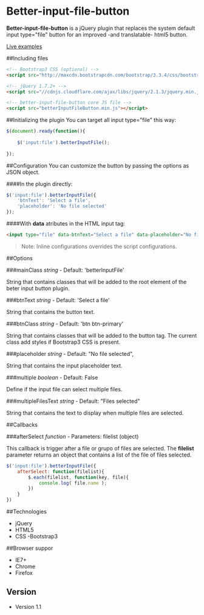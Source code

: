 Better-input-file-button
=================

**Better-input-file-button** is a jQuery plugin that replaces the system default input type="file" button for an improved -and translatable- html5 button.

[Live examples]([http://jsfiddle.net/Lukas238/YwNa4/embedded/result,js/) 


##Including files
```html
<!-- Bootstrap3 CSS (optional) -->
<script src="http://maxcdn.bootstrapcdn.com/bootstrap/3.3.4/css/bootstrap.min.css"></script>

<!-- jQuery 1.7.2+ -->
<script src="//cdnjs.cloudflare.com/ajax/libs/jquery/2.1.3/jquery.min.js"></script>

<!-- better-input-file-button core JS file -->
<script src="betterInputFileButton.min.js"></script>
```

##Initializing the plugin
You can target all input type="file" this way:

```js
$(document).ready(function(){
    
	$('input:file').betterInputFile();
	
});
```	

##Configuration
You can customize the button by passing the options as JSON object.

####In the plugin directly:
```js
$('input:file').betterInputFile({
    'btnText': 'Select a file',
	'placeholder': 'No file selected'
});
```
####With **data** atributes in the HTML input tag:
```html
<input type="file" data-btnText="Select a file" data-placeholder="No file selected" />
```

>Note: Inline configurations overrides the script configurations.


##Options

###mainClass
_string_ - Default: 'betterInputFile'

String that contains classes that will be added to the root element of the beter input button plugin.

###btnText
_string_ - Default: 'Select a file'

String that contains the button text.

###btnClass
_string_ - Default: 'btn btn-primary'

String that contains classes that will be added to the button tag. The current class add styles if Bootstrap3 CSS is present.

###placeholder
_string_ - Default: "No file selected",

String that contains the input placeholder text.	

###multiple
_boolean_ - Default: False

Define if the input file can select multiple files.

###multipleFilesText
_string_ - Default: "Files selected"

String that contains the text to display when multiple files are selected.


##Callbacks

###afterSelect
_function_ - Parameters: filelist (object)

This callback is trigger after a file or grupo of files are selected.
The **filelist** parameter returns an object that contains a list of the file of files selected.

```js
$('input:file').betterInputFile({
    afterSelect: function(filelist){
        $.each(filelist, function(key, file){
            console.log( file.name );
        })
    }
})
```


##Technologies
- jQuery
- HTML5
- CSS
-Bootstrap3


##Browser suppor
- IE7+
- Chrome
- Firefox


## Version 
* Version 1.1
